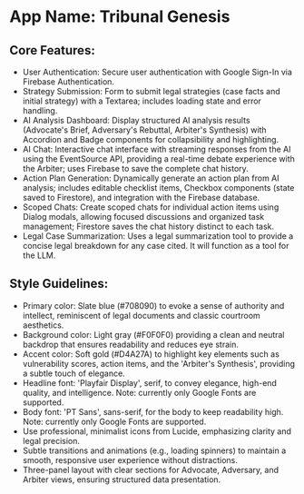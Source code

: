 # **App Name**: Tribunal Genesis

## Core Features:

- User Authentication: Secure user authentication with Google Sign-In via Firebase Authentication.
- Strategy Submission: Form to submit legal strategies (case facts and initial strategy) with a Textarea; includes loading state and error handling.
- AI Analysis Dashboard: Display structured AI analysis results (Advocate's Brief, Adversary's Rebuttal, Arbiter's Synthesis) with Accordion and Badge components for collapsibility and highlighting.
- AI Chat: Interactive chat interface with streaming responses from the AI using the EventSource API, providing a real-time debate experience with the Arbiter; uses Firebase to save the complete chat history.
- Action Plan Generation: Dynamically generate an action plan from AI analysis; includes editable checklist items, Checkbox components (state saved to Firestore), and integration with the Firebase database.
- Scoped Chats: Create scoped chats for individual action items using Dialog modals, allowing focused discussions and organized task management; Firestore saves the chat history distinct to each task.
- Legal Case Summarization: Uses a legal summarization tool to provide a concise legal breakdown for any case cited. It will function as a tool for the LLM.

## Style Guidelines:

- Primary color: Slate blue (#708090) to evoke a sense of authority and intellect, reminiscent of legal documents and classic courtroom aesthetics.
- Background color: Light gray (#F0F0F0) providing a clean and neutral backdrop that ensures readability and reduces eye strain.
- Accent color: Soft gold (#D4A27A) to highlight key elements such as vulnerability scores, action items, and the 'Arbiter's Synthesis', providing a subtle touch of elegance.
- Headline font: 'Playfair Display', serif, to convey elegance, high-end quality, and intelligence. Note: currently only Google Fonts are supported.
- Body font: 'PT Sans', sans-serif, for the body to keep readability high. Note: currently only Google Fonts are supported.
- Use professional, minimalist icons from Lucide, emphasizing clarity and legal precision.
- Subtle transitions and animations (e.g., loading spinners) to maintain a smooth, responsive user experience without distractions.
- Three-panel layout with clear sections for Advocate, Adversary, and Arbiter views, ensuring structured data presentation.